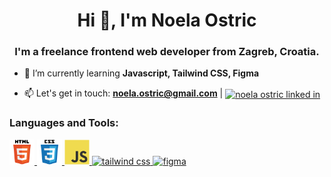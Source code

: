<h1 align="center">Hi 👋, I'm Noela Ostric</h1>
<h3 align="center">I'm a freelance frontend web developer from Zagreb, Croatia.</h3>

- 🌱 I’m currently learning **Javascript, Tailwind CSS, Figma**

- 📫 Let's get in touch: **noela.ostric@gmail.com**  | 
<a href="https://www.linkedin.com/in/noela-ostric-036484245/" target="blank"><img align="center" src="https://raw.githubusercontent.com/rahuldkjain/github-profile-readme-generator/master/src/images/icons/Social/linked-in-alt.svg" alt="noela ostric linked in" height="10" width="30" /></a>


<h3 align="left">Languages and Tools:</h3>

<a href="https://www.w3.org/html/" target="_blank" rel="noreferrer"> <img src="https://raw.githubusercontent.com/devicons/devicon/master/icons/html5/html5-original-wordmark.svg" alt="html5" width="40" height="40"/> </a>
<a href="https://www.w3schools.com/css/" target="_blank" rel="noreferrer"> <img src="https://raw.githubusercontent.com/devicons/devicon/master/icons/css3/css3-original-wordmark.svg" alt="css3" width="40" height="40"/> </a>
<a href="https://developer.mozilla.org/en-US/docs/Web/JavaScript" target="_blank" rel="noreferrer"> <img src="https://raw.githubusercontent.com/devicons/devicon/master/icons/javascript/javascript-original.svg" alt="javascript" width="40" height="40"/> </a> 
<a href="https://www.tailwindcss.com/" target="_blank" rel="noreferrer"> <img src="https://avatars.githubusercontent.com/u/67109815?s=280&v=4" alt="tailwind css" width="40" height="40"/> </a> 
<a href="https://www.figma.com/" target="_blank" rel="noreferrer"> <img src="https://www.vectorlogo.zone/logos/figma/figma-icon.svg" alt="figma" width="40" height="40"/> </a> 

<!---
NoelaOst/NoelaOst is a ✨ special ✨ repository because its `README.md` (this file) appears on your GitHub profile.
You can click the Preview link to take a look at your changes.
--->
